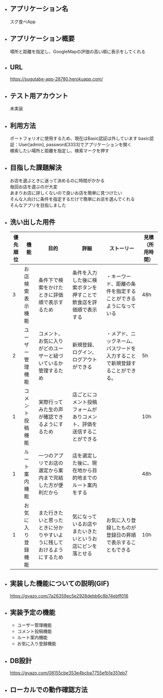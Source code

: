 * ## アプリケーション名
  スグ食べApp

* ## アプリケーション概要
  場所と距離を指定し、GoogleMapの評価の高い順に表示をしてくれる

* ## URL
  https://sugutabe-app-28780.herokuapp.com/

* ## テスト用アカウント
  未実装

* ## 利用方法
  ポートフォリオに使用するため、現在はBasic認証は外しています
  basic認証：User[admin], password[3333]でアプリケーションを開く  
  検索したい場所と距離を指定し、検索マークを押す  

* ## 目指した課題解決
  お店を選ぶときに迷って決めるのに時間がかかる  
  毎回お店を選ぶのが大変  
  あまりお店に詳しくないので良いお店を簡単に見つけたい  
  そんな人向けに条件を指定するだけで簡単にお店を選んでくれる  
  そんなアプリを目指しました

* ## 洗い出した用件
  | 優先順位 | 機能 | 目的 | 詳細 | ストーリー | 見積（所用時間） |  
  | --- | --- | --- | --- | --- | --- |
  | 3 | お店検索表示機能 | 条件下で検索をかけたときに評価順で表示するため | 条件を入力した後に検索ボタンを押すことで飲食店を評価順で表示する | ・キーワード、距離の条件を指定することができるようになっている | 48h |  
  | 2 | ユーザー管理機能 | コメント、お気に入りがどのユーザーと紐づいているか管理するため | 新規登録、ログイン、ログアウトができる | ・メアド、ニックネーム、パスワードを入力することで新規登録することができる。 | 5h |  
  | 1 | コメント投稿機能 | 実際行ってみた生の声が確認できるようにするため | 店ごとにコメント投稿フォームがありコメント、評価を送信することができる |  | 10h |  
  | 1 | ルート案内機能 | 一つのアプリでお店の選定から案内まで完結した方が便利だから | 店を選定した後に、現在地から目的地までのルート案内をする |  | 48h |  
  | 1 | お気に入り登録機能 | また行きたいと思ったときに分かりやすいように残しておけるようにするため | 気になっているお店やまたいきたいというお店にピンを落とせる | お気に入り登録したものが登録日の昇順で表示することもできる | 10h |  

* ## 実装した機能についての説明(GIF)
  https://gyazo.com/7a26359ec5e2928debb6c8b74ebff016


* ## 実装予定の機能  
  * ユーザー管理機能  
  * コメント投稿機能  
  * ルート案内機能  
  * お気に入り登録機能  

* ## DB設計
  https://gyazo.com/08155cbe353e4bcba7755efb1e351eb7

* ## ローカルでの動作確認方法